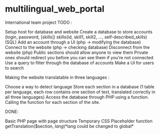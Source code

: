 # multilingual_web_portal
International team project
TODO :

Setup host for database and website
Create a database to store accounts (login, password, [skills])     skills(id, skill1, skill2, …, self-described_skills) (SQL)
Add an account through a UI (php -> modifying the database)
Connect to the website (php -> checking database)
Disconnect from the website (php)
Public sections should allow anyone to view them
Private ones should redirect you before you can see them if you’re not connected
Use a query to filter through the database of accounts
Make a UI for users to search

Making the website translatable in three languages :

Choose a way to detect language
Store each section in a database (1 table per language, each row contains one section of text, translated correctly in all three languages) 
Access the database through PHP using a function.
Calling the function for each section of the site.

DONE:

Basic PHP page with page structure
Temporary CSS
Placeholder function getTranslation($section, $lang)  *$lang could be changed to global*

